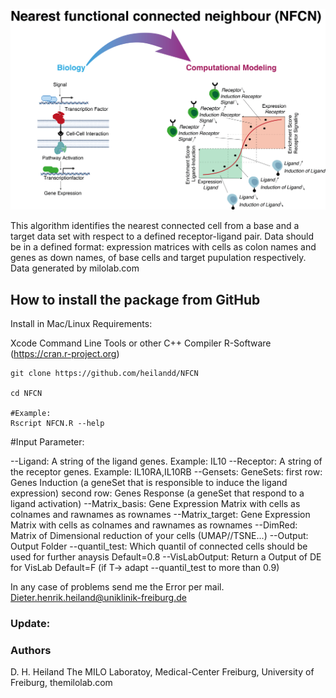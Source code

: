 
![Image](https://github.com/heilandd/NFCN/blob/master/Img.png)




This algorithm identifies the nearest connected cell from a base and a target data set with respect to a defined receptor-ligand pair. 
Data should be in a defined format: expression matrices with cells as colon names and genes as down names, of base cells and target pupulation respectively.  
Data generated by milolab.com



## How to install the package from GitHub

Install in Mac/Linux
Requirements: 

Xcode Command Line Tools or other C++ Compiler
R-Software (https://cran.r-project.org)

```
git clone https://github.com/heilandd/NFCN

cd NFCN

#Example:
Rscript NFCN.R --help

```

#Input Parameter: 

--Ligand: A string of the ligand genes. Example: IL10
--Receptor: A string of the receptor genes. Example: IL10RA,IL10RB
--Gensets: GeneSets: 
            first row: Genes Induction (a geneSet that is responsible to induce the ligand expression)
            second row: Genes Response (a geneSet that respond to a ligand activation)
 --Matrix_basis: Gene Expression Matrix with cells as colnames and rawnames as rownames
 --Matrix_target: Gene Expression Matrix with cells as colnames and rawnames as rownames
 --DimRed: Matrix of Dimensional reduction of your cells (UMAP//TSNE...)
 --Output: Output Folder
 --quantil_test: Which quantil of connected cells should be used for further anaysis Default=0.8
 --VisLabOutput: Return a Output of DE for VisLab Default=F (if T->  adapt --quantil_test to more than 0.9)


In any case of problems send me the Error per mail.
Dieter.henrik.heiland@uniklinik-freiburg.de


### Update:




### Authors

D. H. Heiland  The MILO Laboratoy, Medical-Center Freiburg, University of Freiburg, themilolab.com
